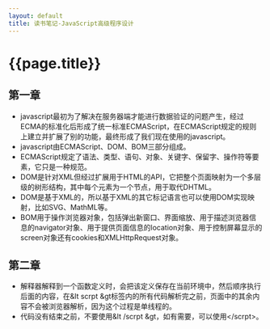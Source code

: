 ```yaml
---
layout: default
title: 读书笔记-JavaScript高级程序设计
---
```


# {{page.title}}

## 第一章
- javascript最初为了解决在服务器端才能进行数据验证的问题产生，经过ECMA的标准化后形成了统一标准ECMAScript，在ECMAScript规定的规则上建立并扩展了别的功能，最终形成了我们现在使用的javascript。
- javascript由ECMAScript、DOM、BOM三部分组成。
- ECMAScript规定了语法、类型、语句、对象、关键字、保留字、操作符等要素，它只是一种规范。
- DOM是针对XML但经过扩展用于HTML的API，它把整个页面映射为一个多层级的树形结构，其中每个元素为一个节点，用于取代DHTML。
- DOM是基于XML的，所以基于XML的其它标记语言也可以使用DOM实现映射，比如SVG、MathML等。
- BOM用于操作浏览器对象，包括弹出新窗口、界面缩放、用于描述浏览器信息的navigator对象、用于提供页面信息的location对象、用于控制屏幕显示的screen对象还有cookies和XMLHttpRequest对象。

## 第二章
- 解释器解释到一个函数定义时，会把该定义保存在当前环境中，然后顺序执行后面的内容，在&lt scrpt &gt标签内的所有代码解析完之前，页面中的其余内容不会被浏览器解析，因为这个过程是单线程的。
- 代码没有结束之前，不要使用&lt /scrpt &gt，如有需要，可以使用<\/scrpt>。